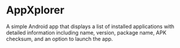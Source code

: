 # AppXplorer
A simple Android app that displays a list of installed applications with detailed information including name, version, package name, APK checksum, and an option to launch the app.
